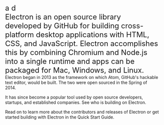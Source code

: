 <div><span style="font-size: 1.5rem; color: var(--text-color); font-family: -apple-system, BlinkMacSystemFont, &quot;Segoe UI&quot;, Roboto, Oxygen, Ubuntu, Cantarell, &quot;Open Sans&quot;, &quot;Helvetica Neue&quot;, sans-serif;">a d</span></div><div><span style="font-size: 1.5rem; color: var(--text-color); font-family: -apple-system, BlinkMacSystemFont, &quot;Segoe UI&quot;, Roboto, Oxygen, Ubuntu, Cantarell, &quot;Open Sans&quot;, &quot;Helvetica Neue&quot;, sans-serif;">Electron is an open source library developed by GitHub for building cross-platform desktop applications with HTML, CSS, and JavaScript. Electron accomplishes this by combining Chromium and Node.js into a single runtime and apps can be packaged for Mac, Windows, and Linux.</span><br></div>
Electron began in 2013 as the framework on which Atom, GitHub's hackable text editor, would be built. The two were open sourced in the Spring of 2014.

It has since become a popular tool used by open source developers, startups, and established companies. See who is building on Electron.

Read on to learn more about the contributors and releases of Electron or get started building with Electron in the Quick Start Guide.